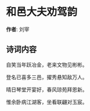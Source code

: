 # 和邑大夫劝驾韵

**作者**: 刘宰

## 诗词内容

自笑当年跃冶金，老来文物见彬彬。

登名已喜多三邑，擢秀悬知敌万人。

晴日琴堂开宴好，春风琼苑拜恩新。

惟余卧病江湖客，坐看联翩对玉宸。


